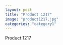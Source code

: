```yaml
---
layout: post
title: "Product 1217"
image: "product1217.jpg"
categories: "category1"
---
```

Product 1217
